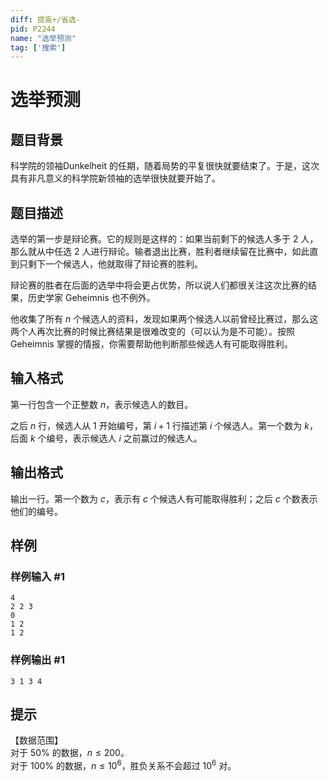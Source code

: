 ```yaml
---
diff: 提高+/省选-
pid: P2244
name: "选举预测"
tag: ['搜索']
---
```

# 选举预测
## 题目背景

科学院的领袖Dunkelheit 的任期，随着局势的平复很快就要结束了。于是，这次具有非凡意义的科学院新领袖的选举很快就要开始了。

## 题目描述

选举的第一步是辩论赛。它的规则是这样的：如果当前剩下的候选人多于 $2$ 人，那么就从中任选 $2$ 人进行辩论。输者退出比赛，胜利者继续留在比赛中，如此直到只剩下一个候选人，他就取得了辩论赛的胜利。  

辩论赛的胜者在后面的选举中将会更占优势，所以说人们都很关注这次比赛的结果，历史学家 Geheimnis 也不例外。 

他收集了所有 $n$ 个候选人的资料，发现如果两个候选人以前曾经比赛过，那么这两个人再次比赛的时候比赛结果是很难改变的（可以认为是不可能）。按照 Geheimnis 掌握的情报，你需要帮助他判断那些候选人有可能取得胜利。

## 输入格式

第一行包含一个正整数 $n$，表示候选人的数目。

之后 $n$ 行，候选人从 $1$ 开始编号，第 $i+1$ 行描述第 $i$ 个候选人。第一个数为 $k$，后面 $k$ 个编号，表示候选人 $i$ 之前赢过的候选人。

## 输出格式

输出一行。第一个数为 $c$，表示有 $c$ 个候选人有可能取得胜利；之后 $c$ 个数表示他们的编号。

## 样例

### 样例输入 #1
```
4
2 2 3
0
1 2
1 2

```
### 样例输出 #1
```
3 1 3 4
```
## 提示

【数据范围】   
对于 $50\%$ 的数据，$n \le 200$。   
对于 $100\%$ 的数据，$n \le 10^6$，胜负关系不会超过 $10^6$ 对。


